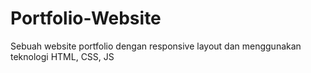 # Portfolio-Website
Sebuah website portfolio dengan responsive layout dan menggunakan teknologi HTML, CSS, JS
